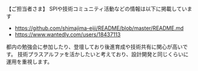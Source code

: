 【ご担当者さま】
SPIや技術コミュニティ活動などの情報は以下に掲載しています

- https://github.com/shimajima-eiji/README/blob/master/README.md
- https://www.wantedly.com/users/18437113

都内の勉強会に参加したり、登壇しており後進育成や技術共有に関心が高いです。
技術プラスアルファを活かしたいと考えており、設計開発と同じくらいに運用を重視します。
